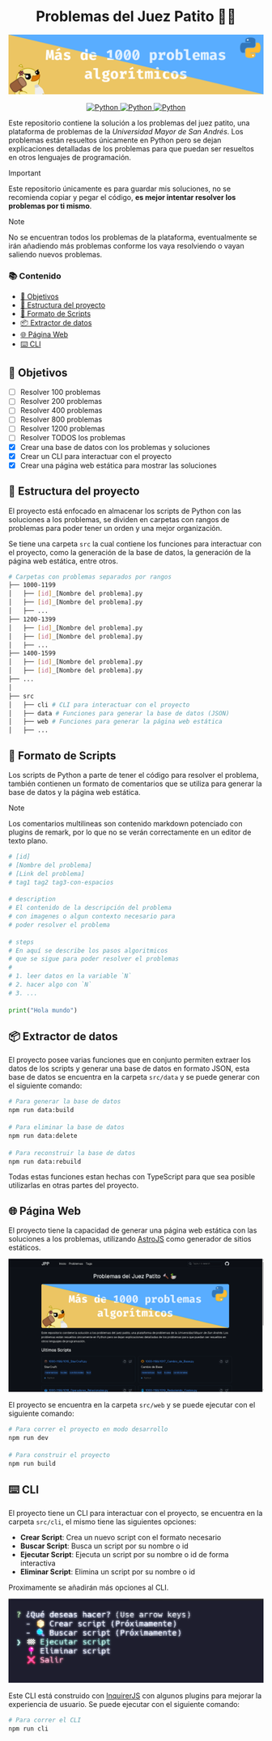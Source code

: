 <h1 align="center">Problemas del Juez Patito 🔨🦆</h1>

![](./assets/banner.png)

<p align="center">
    <a href="https://www.python.org/">
        <img alt="Python" src="https://img.shields.io/badge/python-%2314354C.svg?style=for-the-badge&logo=python&logoColor=white"/>
    </a>
    <a href="https://jv.umsa.bo/oj/problemset.php">
        <img alt="Python" src="https://img.shields.io/badge/Juez Patito-4285F4.svg?style=for-the-badge&logo=GoogleChrome&logoColor=white"/>
    </a>
    <a href="https://repollodev.github.io/Problemas-del-Juez-Patito/">
        <img alt="Python" src="https://img.shields.io/badge/Página estática-121011.svg?style=for-the-badge&logo=github&logoColor=white"/>
    </a>
</p>

Este repositorio contiene la solución a los problemas del juez patito, una plataforma de problemas de la _Universidad Mayor de San Andrés_. Los problemas están resueltos únicamente en Python pero se dejan explicaciones detalladas de los problemas para que puedan ser resueltos en otros lenguajes de programación.

> [!IMPORTANT]
> Este repositorio únicamente es para guardar mis soluciones, no se recomienda copiar y pegar el código, **es mejor intentar resolver los problemas por ti mismo**.

> [!NOTE]
> No se encuentran todos los problemas de la plataforma, eventualmente se irán añadiendo más problemas conforme los vaya resolviendo o vayan saliendo nuevos problemas.

### 📚 Contenido

- [🎯 Objetivos](#-objetivos)
- [📁 Estructura del proyecto](#-estructura-del-proyecto)
- [📄 Formato de Scripts](#-formato-de-scripts)
- [📦 Extractor de datos](#-extractor-de-datos)
- [🌐 Página Web](#-página-web)
- [⌨️ CLI](#️-cli)

## 🎯 Objetivos

- [ ] Resolver 100 problemas
- [ ] Resolver 200 problemas
- [ ] Resolver 400 problemas
- [ ] Resolver 800 problemas
- [ ] Resolver 1200 problemas
- [ ] Resolver TODOS los problemas
- [x] Crear una base de datos con los problemas y soluciones
- [x] Crear un CLI para interactuar con el proyecto
- [x] Crear una página web estática para mostrar las soluciones

## 📁 Estructura del proyecto

El proyecto está enfocado en almacenar los scripts de Python con las soluciones a los problemas, se dividen en carpetas con rangos de problemas para poder tener un orden y una mejor organización.

Se tiene una carpeta `src` la cual contiene los funciones para interactuar con el proyecto, como la generación de la base de datos, la generación de la página web estática, entre otros.

```bash
# Carpetas con problemas separados por rangos
├── 1000-1199
│   ├── [id]_[Nombre del problema].py
│   ├── [id]_[Nombre del problema].py
│   ├── ...
├── 1200-1399
│   ├── [id]_[Nombre del problema].py
│   ├── [id]_[Nombre del problema].py
│   ├── ...
├── 1400-1599
│   ├── [id]_[Nombre del problema].py
│   ├── [id]_[Nombre del problema].py
├── ...
│
├── src
│   ├── cli # CLI para interactuar con el proyecto
│   ├── data # Funciones para generar la base de datos (JSON)
│   ├── web # Funciones para generar la página web estática
│   ├── ...
```

## 📄 Formato de Scripts

Los scripts de Python a parte de tener el código para resolver el problema, también contienen un formato de comentarios que se utiliza para generar la base de datos y la página web estática.

> [!NOTE]
> Los comentarios multilineas son contenido markdown potenciado con plugins de remark, por lo que no se verán correctamente en un editor de texto plano.

```python
# [id]
# [Nombre del problema]
# [Link del problema]
# tag1 tag2 tag3-con-espacios

# description
# El contenido de la descripción del problema
# con imagenes o algun contexto necesario para
# poder resolver el problema

# steps
# En aquí se describe los pasos algoritmicos
# que se sigue para poder resolver el problemas
#
# 1. leer datos en la variable `N`
# 2. hacer algo con `N`
# 3. ...

print("Hola mundo")
```

## 📦 Extractor de datos

El proyecto posee varias funciones que en conjunto permiten extraer los datos de los scripts y generar una base de datos en formato JSON, esta base de datos se encuentra en la carpeta `src/data` y se puede generar con el siguiente comando:

```bash
# Para generar la base de datos
npm run data:build

# Para eliminar la base de datos
npm run data:delete

# Para reconstruir la base de datos
npm run data:rebuild
```

Todas estas funciones estan hechas con TypeScript para que sea posible utilizarlas en otras partes del proyecto.

## 🌐 Página Web

El proyecto tiene la capacidad de generar una página web estática con las soluciones a los problemas, utilizando [AstroJS](https://astro.build/) como generador de sitios estáticos.

![Landing Page](./assets/landing-page.png)

El proyecto se encuentra en la carpeta `src/web` y se puede ejecutar con el siguiente comando:

```bash
# Para correr el proyecto en modo desarrollo
npm run dev

# Para construir el proyecto
npm run build
```

## ⌨️ CLI

El proyecto tiene un CLI para interactuar con el proyecto, se encuentra en la carpeta `src/cli`, el mismo tiene las siguientes opciones:

- **Crear Script**: Crea un nuevo script con el formato necesario
- **Buscar Script**: Busca un script por su nombre o id
- **Ejecutar Script**: Ejecuta un script por su nombre o id de forma interactiva
- **Eliminar Script**: Elimina un script por su nombre o id

Proximamente se añadirán más opciones al CLI.

![CLI](./assets/cli.png)

Este CLI está construido con [InquirerJS](https://www.npmjs.com/package/inquirer) con algunos plugins para mejorar la experiencia de usuario. Se puede ejecutar con el siguiente comando:

```bash
# Para correr el CLI
npm run cli
```
